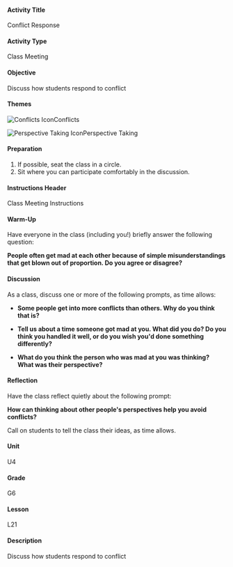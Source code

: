 #### Activity Title
Conflict Response
#### Activity Type
Class Meeting
#### Objective
Discuss how students respond to conflict
#### Themes
![Conflicts Icon](http://v5cmservice.secondstep.org/MS3TP_IMAGES/SKILLS/SKILLS_SMALL_IMAGES/conflicts-sm.png)Conflicts
 
![Perspective Taking Icon](http://v5cmservice.secondstep.org/MS3TP_IMAGES/SKILLS/SKILLS_SMALL_IMAGES/perspective-taking-sm.png)Perspective Taking
 

#### Preparation
1. If possible, seat the class in a circle.
2. Sit where you can participate comfortably in the discussion.

#### Instructions Header
Class Meeting Instructions
#### Warm-Up
Have everyone in the class (including you!) briefly answer the following question:

**People often get mad at each other because of simple misunderstandings that get blown out of proportion. Do you agree or disagree?**
#### Discussion
As a class, discuss one or more of the following prompts, as time allows:


-  **Some people get into more conflicts than others. Why do you think that is?**

-  **Tell us about a time someone got mad at you. What did you do? Do you think you handled it well, or do you wish you'd done something differently?**

-  **What do you think the person who was mad at you was thinking? What was their perspective?**
#### Reflection
Have the class reflect quietly about the following prompt:

**How can thinking about other people's perspectives help you avoid conflicts?**

Call on students to tell the class their ideas, as time allows.
#### Unit
U4
#### Grade
G6
#### Lesson
L21
#### Description
Discuss how students respond to conflict
